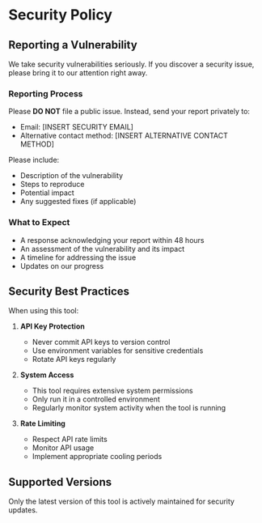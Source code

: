 # Security Policy

## Reporting a Vulnerability

We take security vulnerabilities seriously. If you discover a security issue, please bring it to our attention right away.

### Reporting Process

Please **DO NOT** file a public issue. Instead, send your report privately to:

- Email: [INSERT SECURITY EMAIL]
- Alternative contact method: [INSERT ALTERNATIVE CONTACT METHOD]

Please include:
- Description of the vulnerability
- Steps to reproduce
- Potential impact
- Any suggested fixes (if applicable)

### What to Expect

- A response acknowledging your report within 48 hours
- An assessment of the vulnerability and its impact
- A timeline for addressing the issue
- Updates on our progress

## Security Best Practices

When using this tool:

1. **API Key Protection**
   - Never commit API keys to version control
   - Use environment variables for sensitive credentials
   - Rotate API keys regularly

2. **System Access**
   - This tool requires extensive system permissions
   - Only run it in a controlled environment
   - Regularly monitor system activity when the tool is running

3. **Rate Limiting**
   - Respect API rate limits
   - Monitor API usage
   - Implement appropriate cooling periods

## Supported Versions

Only the latest version of this tool is actively maintained for security updates.
